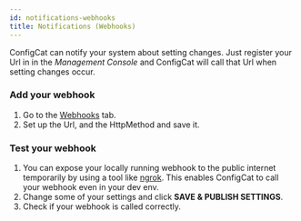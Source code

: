 ```yaml
---
id: notifications-webhooks
title: Notifications (Webhooks)
---
```

ConfigCat can notify your system about setting changes. Just register your Url in in the *Management Console* and ConfigCat will call that Url when setting changes occur.

### Add your webhook
1. Go to the <a href="https://app.configcat.com/webhook" target="_blank">Webhooks</a> tab.
2. Set up the Url, and the HttpMethod and save it.

### Test your webhook
1. You can expose your locally running webhook to the public internet temporarily by using a tool like <a href="https://ngrok.com/" target="_blank">ngrok</a>. This enables ConfigCat to call your webhook even in your dev env.
2. Change some of your settings and click **SAVE & PUBLISH SETTINGS**.
3. Check if your webhook is called correctly.
